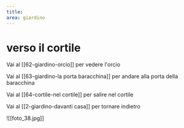 ```yaml
---
title: 
area: giardino
---
```

# verso il cortile

Vai al [[62-giardino-orcio]] per vedere l'orcio

Vai al [[63-giardino-la porta baracchina]] per andare alla porta della baracchina

Vai al [[64-cortile-nel cortile]] per salire nel cortile

Vai al [[2-giardino-davanti casa]] per tornare indietro

![[foto_38.jpg]]